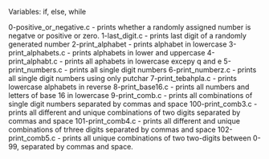 Variables: if, else, while

0-positive_or_negative.c - prints whether a randomly assigned number is negatve or positive or zero.
1-last_digit.c - prints last digit of a randomly generated number
2-print_alphabet - prints alphabet in lowercase
3-print_alphabets.c - prints alphabets in lower and uppercase
4-print_alphabt.c - prints all aphabets in lowercase excepy q and e
5-print_numbers.c - prints all single digit numbers
6-print_numberz.c - prints all single digit numbers using only putchar
7-print_tebahpla.c - prints lowercase alphabets in reverse
8-print_base16.c - prints all numbers and letters of base 16 in lowercase
9-print_comb.c - prints all combinations of single digit numbers separated by commas and space
100-print_comb3.c - prints all different and unique combinations of two digits separated by commas and space
101-print_comb4.c - prints all different and unique combinations of trhree digits separated by commas and space
102-print_comb5.c - prints all unique combinations of two two-digits between 0-99, separated by commas and space.
